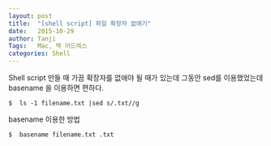 ```yaml
---
layout: post
title:  "[shell script] 파일 확장자 없애기"
date:   2015-10-29
author: Tanji
Tags:   Mac, 맥 어드레스
categories: Shell
---
```


Shell script 만들 때 가끔 확장자를 없애야 될 때가 있는데 그동안 sed를 이용했었는데 basename 을 이용하면 편하다. 

	$  ls -1 filename.txt |sed s/.txt//g

basename 이용한 방법

	$  basename filename.txt .txt

